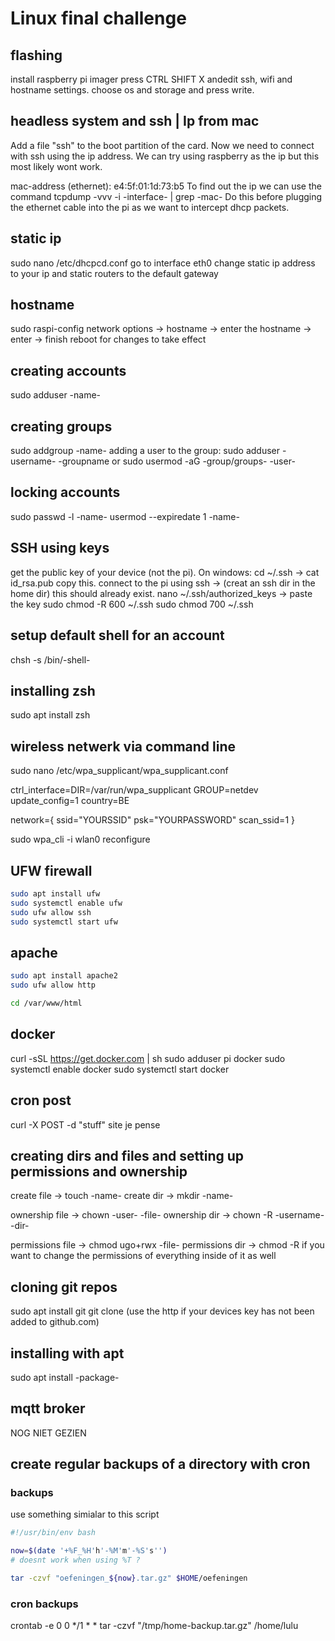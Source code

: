 # Linux final challenge

## flashing

install raspberry pi imager
press CTRL SHIFT X andedit ssh, wifi and hostname settings.
choose os and storage and press write.


## headless system and ssh | Ip from mac

Add a file "ssh" to the boot partition of the card.
Now we need to connect with ssh using the ip address. We can try using
raspberry as the ip but this most likely wont work.

mac-address (ethernet): e4:5f:01:1d:73:b5
To find out the ip we can use the command tcpdump -vvv -i -interface- | grep -mac-
Do this before plugging the ethernet cable into the pi as we want to
intercept dhcp packets.

## static ip

sudo nano /etc/dhcpcd.conf
go to interface eth0
change static ip address to your ip and static routers to the default
gateway

## hostname

sudo raspi-config
network options -> hostname -> enter the hostname -> enter -> finish
reboot for changes to take effect

## creating accounts

sudo adduser -name-

## creating groups

sudo addgroup -name-
adding a user to the group: sudo adduser -username- -groupname
or
sudo usermod -aG -group/groups- -user-

## locking accounts

sudo passwd -l -name-
usermod --expiredate 1 -name-

## SSH using keys

get the public key of your device (not the pi).
On windows: cd ~/.ssh -> cat id_rsa.pub
copy this.
connect to the pi using ssh -> (creat an ssh dir in the home dir) this should already exist.
nano ~/.ssh/authorized_keys -> paste the key
sudo chmod -R 600 ~/.ssh
sudo chmod 700 ~/.ssh

## setup default shell for an account

chsh -s /bin/-shell-

## installing zsh

sudo apt install zsh

## wireless netwerk via command line

sudo nano /etc/wpa_supplicant/wpa_supplicant.conf

ctrl_interface=DIR=/var/run/wpa_supplicant GROUP=netdev
update_config=1
country=BE

network={
    ssid="YOURSSID"
    psk="YOURPASSWORD"
    scan_ssid=1
}

sudo wpa_cli -i wlan0 reconfigure

## UFW firewall

```bash
sudo apt install ufw
sudo systemctl enable ufw
sudo ufw allow ssh
sudo systemctl start ufw
```

## apache

```bash
sudo apt install apache2
sudo ufw allow http

cd /var/www/html
```

## docker

curl -sSL https://get.docker.com | sh
sudo adduser pi docker
sudo systemctl enable docker
sudo systemctl start docker

## cron post

curl -X POST -d "stuff" site je pense

## creating dirs and files and setting up permissions and ownership

create file -> touch -name-
create dir -> mkdir -name-

ownership file -> chown -user- -file-
ownership dir -> chown -R -username- -dir-

permissions file -> chmod ugo+rwx -file-
permissions dir -> chmod -R if you want to change the permissions of everything inside of it as well

## cloning git repos

sudo apt install git
git clone (use the http if your devices key has not been added to github.com)

## installing with apt

sudo apt install -package-

## mqtt broker

NOG NIET GEZIEN

## create regular backups of a directory with cron

### backups

use something simialar to this script

```bash
#!/usr/bin/env bash

now=$(date '+%F_%H'h'-%M'm'-%S's'')
# doesnt work when using %T ?

tar -czvf "oefeningen_${now}.tar.gz" $HOME/oefeningen
```

### cron backups

crontab -e
0 0 */1 * * tar -czvf "/tmp/home-backup.tar.gz" /home/lulu

